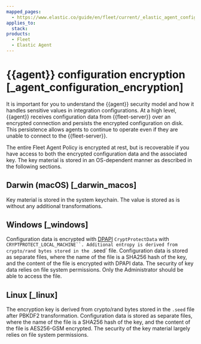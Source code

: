 ```yaml
---
mapped_pages:
  - https://www.elastic.co/guide/en/fleet/current/_elastic_agent_configuration_encryption.html
applies_to:
  stack:
products:
  - Fleet
  - Elastic Agent
---
```


# {{agent}} configuration encryption [_agent_configuration_encryption]

It is important for you to understand the {{agent}} security model and how it handles sensitive values in integration configurations. At a high level, {{agent}} receives configuration data from {{fleet-server}} over an encrypted connection and persists the encrypted configuration on disk. This persistence allows agents to continue to operate even if they are unable to connect to the {{fleet-server}}.

The entire Fleet Agent Policy is encrypted at rest, but is recoverable if you have access to both the encrypted configuration data and the associated key. The key material is stored in an OS-dependent manner as described in the following sections.


## Darwin (macOS) [_darwin_macos]

Key material is stored in the system keychain. The value is stored as is without any additional transformations.


## Windows [_windows]

Configuration data is encrypted with [DPAPI](https://learn.microsoft.com/en-us/dotnet/standard/security/how-to-use-data-protection) `CryptProtectData` with `CRYPTPROTECT_LOCAL_MACHINE``. Additional entropy is derived from crypto/rand bytes stored in the `.seed` file. Configuration data is stored as separate files, where the name of the file is a SHA256 hash of the key, and the content of the file is encrypted with DPAPI data. The security of key data relies on file system permissions. Only the Administrator should be able to access the file.


## Linux [_linux]

The encryption key is derived from crypto/rand bytes stored in the `.seed` file after PBKDF2 transformation. Configuration data is stored as separate files, where the name of the file is a SHA256 hash of the key, and the content of the file is AES256-GSM encrypted. The security of the key material largely relies on file system permissions.

